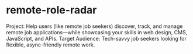 # remote-role-radar
Project: Help users (like remote job seekers) discover, track, and manage remote job applications—while showcasing your skills in web design, CMS, JavaScript, and APIs. Target Audience: Tech-savvy job seekers looking for flexible, async-friendly remote work.
